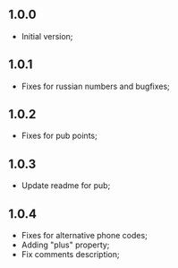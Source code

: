 ## 1.0.0
- Initial version;

## 1.0.1
- Fixes for russian numbers and bugfixes;

## 1.0.2
- Fixes for pub points;

## 1.0.3
- Update readme for pub;

## 1.0.4
- Fixes for alternative phone codes;
- Adding "plus" property;
- Fix comments description;